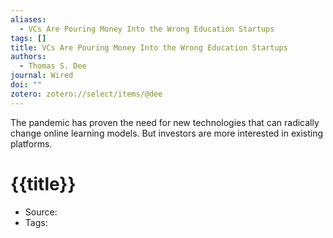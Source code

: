 ```yaml
---
aliases:
  - VCs Are Pouring Money Into the Wrong Education Startups
tags: []
title: VCs Are Pouring Money Into the Wrong Education Startups
authors:
  - Thomas S. Dee
journal: Wired
doi: ""
zotero: zotero://select/items/@dee
---
```

<!-- START_ABSTRACT -->
The pandemic has proven the need for new technologies that can radically change online learning models. But investors are more interested in existing platforms.
<!-- END_ABSTRACT -->

<!-- START_TEMPLATE -->
# {{title}}

- Source:
- Tags: 
<!-- END_TEMPLATE -->
